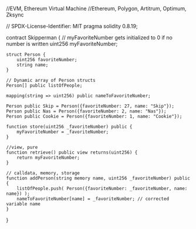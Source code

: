 //EVM, Ethereum Virtual Machine
//Ethereum, Polygon, Artitrum, Optimum, Zksync



// SPDX-License-Identifier: MIT 
pragma solidity 0.8.19;

contract Skipperman {
    // myFavoriteNumber gets initialized to 0 if no number is written
    uint256 myFavoriteNumber;

    struct Person {
        uint256 favoriteNumber;
        string name;
    }

    // Dynamic array of Person structs
    Person[] public listOfPeople;

    mapping(string => uint256) public nameToFavoriteNumber; 

    Person public Skip = Person({favoriteNumber: 27, name: "Skip"});
    Person public Nas = Person({favoriteNumber: 2, name: "Nas"});
    Person public Cookie = Person({favoriteNumber: 1, name: "Cookie"});
   
    function store(uint256 _favoriteNumber) public {
        myFavoriteNumber = _favoriteNumber;
    }

    //view, pure
    function retrieve() public view returns(uint256) {
        return myFavoriteNumber;
    }

    // calldata, memory, storage
    function addPerson(string memory name, uint256 _favoriteNumber) public {
        listOfPeople.push( Person({favoriteNumber: _favoriteNumber, name: name}) );
        nameToFavoriteNumber[name] = _favoriteNumber; // corrected variable name
    }

}

